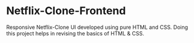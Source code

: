 # Netflix-Clone-Frontend
Responsive Netflix-Clone UI developed using pure HTML and CSS. Doing this project helps in revising the basics of HTML &amp; CSS.
